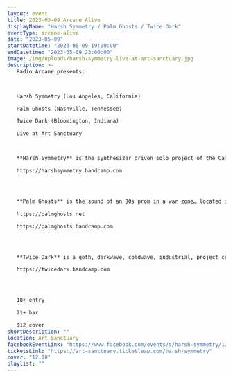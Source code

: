 ```yaml
---
layout: event
title: 2023-05-09 Arcane Alive
displayName: "Harsh Symmetry / Palm Ghosts / Twice Dark"
eventType: arcane-alive
date: "2023-05-09"
startDatetime: "2023-05-09 19:00:00"
endDatetime: "2023-05-09 23:00:00"
image: /img/uploads/harsh-symmetry-live-at-art-sanctuary.jpg
description: >-
   Radio Arcane presents:



   Harsh Symmetry (Los Angeles, California)

   Palm Ghosts (Nashville, Tennessee)

   Twice Dark (Bloomington, Indiana)

   Live at Art Sanctuary



   **Harsh Symmetry** is the synthesizer driven solo project of the California based musician Julian Sharwarko. Blending 80s post- punk and new wave influences with more contemporary genres like dark wave and minimal wave, Harsh Symmetry paints a refreshing and danceable picture while maintaining a good sense of revivalism.

   https://harshsymmetry.bandcamp.com




   **Palm Ghosts** is the sound of an 80s prom in a war zone… located in the dead heart of country music, Nashville, TN. More at home in rainy Manchester, the quartet weaves cinematic dream pop and new wave with brooding post punk. Embracing their 80’s idols, like New Order, The Cure, David Bowie, John Carpenter and even Divine, Palm Ghosts take the genre to soaring new heights.

   https://palmghosts.net

   https://palmghosts.bandcamp.com




   **Twice Dark** is a goth, darkwave, coldwave, industrial, project created in 2020 by Josh Kreuzman between Indianapolis and Bloomington, IN.

   https://twicedark.bandcamp.com




   18+ entry

   21+ bar

   $12 cover
shortDescription: ""
location: Art Sanctuary
facebookEventLink: "https://www.facebook.com/events/s/harsh-symmetry/1211735249457250"
ticketsLink: "https://art-sanctuary.ticketleap.com/harsh-symmetry"
cover: "12.00"
playlist: ""
---
```

